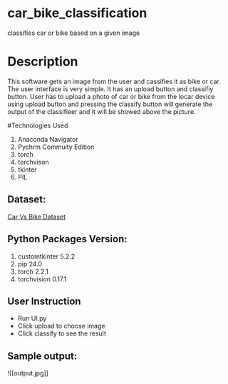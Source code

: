 # car_bike_classification
classifies car or bike based on a given image


# Description
This software gets an image from the user and cassifies it as bike or car. The user interface is very simple. It has an upload button and classifiy button. User has to upload a photo of car or bike from the locar device using upload button and pressing the classify button will generate the output of the classifieer and it will be showed above the picture.

#Technologies Used
1. Anaconda Navigator
2. Pychrm Commuity Edition
3. torch
4. torchvison
5. tkinter
6. PIL

## Dataset:

[Car Vs Bike  Dataset](https://www.kaggle.com/datasets/utkarshsaxenadn/car-vs-bike-classification-dataset)


## Python Packages Version:
1. customtkinter 5.2.2
2. pip 24.0
3. torch 2.2.1
4. torchvision 0.17.1


## User Instruction
- Run UI.py
- Click upload to choose image
- Click classify to see the result 

## Sample output:

![[output.jpg]]

